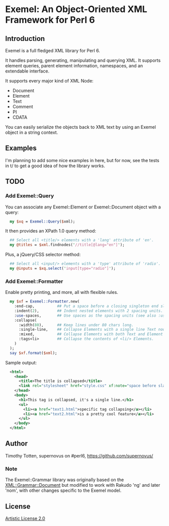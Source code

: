 # Exemel: An Object-Oriented XML Framework for Perl 6

## Introduction

Exemel is a full fledged XML library for Perl 6.

It handles parsing, generating, manipulating and querying XML.
It supports element queries, parent element information, namespaces,
and an extendable interface.

It supports every major kind of XML Node:

 * Document
 * Element
 * Text
 * Comment
 * PI
 * CDATA

You can easily serialize the objects back to XML text by using an Exemel 
object in a string context.

## Examples

I'm planning to add some nice examples in here, but for now, 
see the tests in t/ to get a good idea of how the library works.

## TODO

### Add Exemel::Query

You can associate any Exemel::Element or Exemel::Document object with a query:

```perl
  my $xq = Exemel::Query($xml);
```

It then provides an XPath 1.0 query method:

```perl
  ## Select all <title/> elements with a 'lang' attribute of 'en'.
  my @titles = $xml.findnodes('//title[@lang="en"]');
```

Plus, a jQuery/CSS selector method:

```perl
  ## Select all <input/> elements with a 'type' attribute of 'radio'.
  my @inputs = $xq.select('input[type="radio"]');
```

### Add Exemel::Formatter

Enable pretty printing, and more, all with flexible rules.

```perl
  my $xf = Exemel::Formatter.new(
    :end-cap,          ## Put a space before a closing singleton end slash.
    :indent(2),        ## Indent nested elements with 2 spacing units.
    :use-spaces,       ## Use spaces as the spacing units (see also :use-tabs)
    :collapse(         
      :width(80),      ## Keep lines under 80 chars long.
      :single-line,    ## Collapse Elements with a single line Text node.
      :mixed,          ## Collapse Elements with both Text and Element nodes.
      :tags<li>        ## Collapse the contents of <li/> Elements.
    )
  );
  say $xf.format($xml);
```

Sample output:

```xml
  <html>
    <head>
      <title>The title is collapsed</title>
      <link rel="stylesheet" href="style.css" xf:note="space before slash" />
    </head>
    <body>
      <h1>This tag is collapsed, it's a single line.</h1>
      <ul>
        <li><a href="text1.html">specific tag collapsing</a></li>
        <li><a href="text2.html">is a pretty cool feature</a></li>
      </ul>
    </body>
  </html>
```

## Author

Timothy Totten, supernovus on #perl6, https://github.com/supernovus/

### Note

The Exemel::Grammar library was originally based on the 
[XML::Grammar::Document](http://github.com/krunen/xml) 
but modified to work with Rakudo 'ng' and later 'nom', 
with other changes specific to the Exemel model.

## License

[Artistic License 2.0](http://www.perlfoundation.org/artistic_license_2_0)

